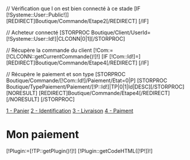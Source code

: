 // Vérification que l on est bien connecté à ce stade
[IF [!Systeme::User::Public!]]
	[REDIRECT]Boutique/Commande/Etape2[/REDIRECT]
[/IF]

// Acheteur connecté
[STORPROC Boutique/Client/UserId=[!Systeme::User::Id!]|CLCONN|0|1][/STORPROC] 

// Récupère la commande du client
[!Com:=[!CLCONN::getCurrentCommande()!]!]
[IF [!Com::Id!]=]
	[REDIRECT]Boutique/Commande/Etape4[/REDIRECT]
[/IF]

// Récupère le paiement et son type
[STORPROC Boutique/Commande/[!Com::Id!]/Paiement/Etat=0|P]
	[STORPROC Boutique/TypePaiement/Paiement/[!P::Id!]|TP|0|1|Id|DESC][/STORPROC]
	[NORESULT]
		[REDIRECT]Boutique/Commande/Etape4[/REDIRECT]
	[/NORESULT]
[/STORPROC]


<div class="EtapesCommande">
	<a href="/Boutique/Commande/Etape1" class="FondStep1">1 - Panier</a>
	<a href="/Boutique/Commande/Etape2" class="FondStep2">2 - Identification</a>
	<a href="/Boutique/Commande/Etape3" class="FondStep3">3 - Livraison</a>
	<a href="/Boutique/Commande/Etape4" class="FondStep4Active">4 - Paiment</a>
</div>

<div class="CommandeEtape4">
	<h1>Mon paiement</h1>
	[!Plugin:=[!TP::getPlugin()!]!]
	[!Plugin::getCodeHTML([!P!])!]
</div>	

